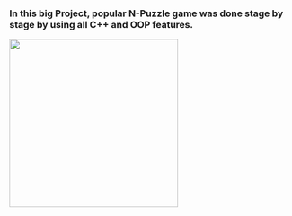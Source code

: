 ### In this big Project, popular N-Puzzle game was done stage by stage by using all C++ and OOP features.

<img  width="300" height="300" src="https://github.com/akifkartal03/Object-Oriented-Programming-with-CPP/blob/master/CSE241%20Assignments/N-Puzzle%20Game(HW1%20to%20HW5)/NPuzzle_Game.png">
